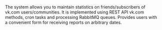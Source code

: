 The system allows you to maintain statistics on friends/subscribers of vk.com users/communities.
It is implemented using REST API vk.com methods, cron tasks and processing RabbitMQ queues.
Provides users with a convenient form for receiving reports on arbitrary dates.
